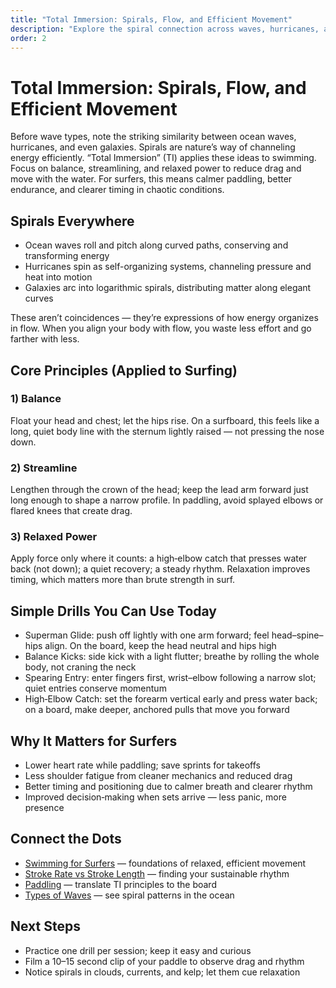 ```yaml
---
title: "Total Immersion: Spirals, Flow, and Efficient Movement"
description: "Explore the spiral connection across waves, hurricanes, and galaxies. Apply balance, streamline, and relaxed power to swim and paddle better."
order: 2
---
```


# Total Immersion: Spirals, Flow, and Efficient Movement

Before wave types, note the striking similarity between ocean waves, hurricanes, and even galaxies. Spirals are nature’s way of channeling energy efficiently. “Total Immersion” (TI) applies these ideas to swimming. Focus on balance, streamlining, and relaxed power to reduce drag and move with the water. For surfers, this means calmer paddling, better endurance, and clearer timing in chaotic conditions.

## Spirals Everywhere
- Ocean waves roll and pitch along curved paths, conserving and transforming energy
- Hurricanes spin as self-organizing systems, channeling pressure and heat into motion
- Galaxies arc into logarithmic spirals, distributing matter along elegant curves

These aren’t coincidences — they’re expressions of how energy organizes in flow. When you align your body with flow, you waste less effort and go farther with less.

## Core Principles (Applied to Surfing)
### 1) Balance
Float your head and chest; let the hips rise. On a surfboard, this feels like a long, quiet body line with the sternum lightly raised — not pressing the nose down.

### 2) Streamline
Lengthen through the crown of the head; keep the lead arm forward just long enough to shape a narrow profile. In paddling, avoid splayed elbows or flared knees that create drag.

### 3) Relaxed Power
Apply force only where it counts: a high‑elbow catch that presses water back (not down); a quiet recovery; a steady rhythm. Relaxation improves timing, which matters more than brute strength in surf.

## Simple Drills You Can Use Today
- Superman Glide: push off lightly with one arm forward; feel head–spine–hips align. On the board, keep the head neutral and hips high
- Balance Kicks: side kick with a light flutter; breathe by rolling the whole body, not craning the neck
- Spearing Entry: enter fingers first, wrist–elbow following a narrow slot; quiet entries conserve momentum
- High‑Elbow Catch: set the forearm vertical early and press water back; on a board, make deeper, anchored pulls that move you forward

## Why It Matters for Surfers
- Lower heart rate while paddling; save sprints for takeoffs
- Less shoulder fatigue from cleaner mechanics and reduced drag
- Better timing and positioning due to calmer breath and clearer rhythm
- Improved decision‑making when sets arrive — less panic, more presence

## Connect the Dots
- [Swimming for Surfers](/guides/swimming-for-surfers) — foundations of relaxed, efficient movement
- [Stroke Rate vs Stroke Length](/guides/stroke-rate-vs-stroke-length) — finding your sustainable rhythm
- [Paddling](/guides/paddling) — translate TI principles to the board
- [Types of Waves](/guides/types-of-waves#spirals-in-motion) — see spiral patterns in the ocean

## Next Steps
- Practice one drill per session; keep it easy and curious
- Film a 10–15 second clip of your paddle to observe drag and rhythm
- Notice spirals in clouds, currents, and kelp; let them cue relaxation


